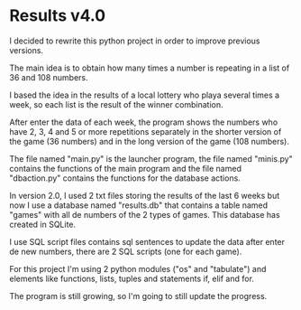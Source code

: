 # Results v4.0

I decided to rewrite this python project in order to improve previous versions.

The main idea is to obtain how many times a number is repeating in a list of 36 and 108 numbers.

I based the idea in the results of a local lottery who playa several times a week, so each list is the result of the winner combination.

After enter the data of each week, the program shows the numbers who have 2, 3, 4 and 5 or more repetitions separately in the shorter version of the game (36 numbers) and in the long version of the game (108 numbers).

The file named "main.py" is the launcher program, the file named "minis.py" contains the functions of the main program and the file named "dbaction.py" contains the functions for the database actions.

In version 2.0, I used 2 txt files storing the results of the last 6 weeks but now I use a database named "results.db" that contains a table named "games" with all de numbers of the 2 types of games. This database has created in SQLite.

I use SQL script files contains sql sentences to update the data after enter de new numbers, there are 2 SQL scripts (one for each game).

For this project I'm using 2 python modules ("os" and "tabulate") and elements like functions, lists, tuples and statements if, elif and for.

The program is still growing, so I'm going to still update the progress.